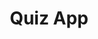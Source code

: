 ---
name: quizz-app
title: Quiz App
id: quziz-app
link: https://github.com/crstnmac/quiz-app
tags: ["Angular", "TypeScript"]
description: |
  Quiz App using Angular
---